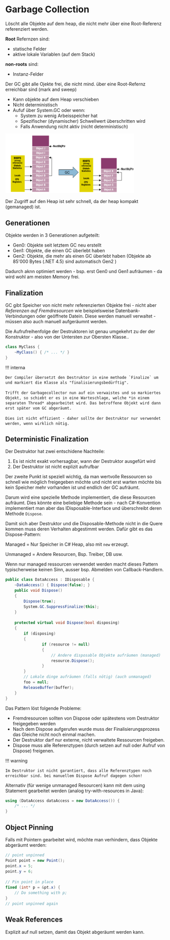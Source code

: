 # Garbage Collection
Löscht alle Objekte auf dem heap, die
nicht mehr über eine Root-Referenz referenziert werden.

**Root** Refernzen sind:

* statische Felder
* aktive lokale Variablen (auf dem Stack)

**non-roots** sind:

* Instanz-Felder

Der GC gibt alle Ojekte frei, die nicht mind. über eine Root-Refernz erreichbar sind (mark and sweep)

* Kann objekte auf dem Heap verschieben
* Nicht deterministisch
* Aufuf über System.GC oder wenn:
    * System zu wenig Arbeisspeicher hat
    * Spezifischer (dynamischer) Schwellwert überschritten wird
    * Falls Anwendung nicht aktiv (nicht deterministisch)

<img src="images/gc_overview.png" style="max-width: 80%" />

Der Zugriff auf den Heap ist sehr schnell, da der heap kompakt (gemanaged) ist.

## Generationen

Objekte werden in 3 Generationen aufgeteilt:

* Gen0: Objekte seit letztem GC neu erstellt
* Gen1: Objekte, die einen GC überlebt haben
* Gen2: Objekte, die mehr als einen GC überlebt haben (Objekte ab 85'000 Bytes (.NET 4.5) sind automatisch Gen2 )

Dadurch aknn optimiert werden - bsp. erst Gen0 und Gen1 aufräumen -
da wird wohl am meisten Memory frei.

## Finalization

GC gibt Speicher von nicht mehr referenzierten Objekte frei - nicht aber *Referenzen auf Fremdresourcen* wie beispielsweise Datenbank-Verbindungen oder geöffnete Datein. Diese werden manuell verwaltet - müssen also auch manuell aufgeräumnt werden.

Die Aufrufreihenfolge der Destruktoren ist genau umgekehrt zu der der Konstruktor - also von der Untersten zur Obersten Klasse..

```csharp
class MyClass {
    ~MyClass() { /* ... */ }
}
```

!!! interna

    Der Compiler übersetzt den Destruktor in eine methode `Finalize` um und markiert die Klasse als "finalisierungsbedürftig".

    Trifft der Garbagecollector nun auf ein verwaistes und so markiertes Objekt, so schiebt er es in eine Warteschlage, welche *in einem separaten Thread* abgearbeitet wird. Das betroffene Objekt wird dann erst später vom GC abgeräumt.

    Dies ist nicht effizient - daher sollte der Destruktor nur verwendet werden, wenn wirklich nötig.

## Deterministic Finalization

Der Destruktor hat zwei entschidene Nachteile:

1. Es ist nicht exakt vorhersagbar, wann der Destruktor ausgefürt wird
2. Der Destruktor ist nicht explizit aufrufbar

Der zweite Punkt ist speziell wichtig, da man wertvolle Ressourcen so schnell wie möglich freigegeben möchte und nicht erst warten möchte bis kein Speicher mehr vorhanden ist und endlich der GC aufräumt.

Darum wird eine spezielle Methode implementiert, die diese Resourcen aufräumt. Dies könnte eine beliebige Methode sein - nach C#-Konvention implementiert man aber das IDisposable-Interface und überschreibt deren Methode `Dispose`.

Damit sich aber Destruktor und die Disposable-Methode nicht in die Quere kommen muss deren Verhalten abgestimmt werden.
Dafür gibt es das Dispose-Pattern:

Managed = Nur Speicher in C# Heap, also mit `new` erzeugt.

Unmanaged = Andere Resourcen, Bsp. Treiber, DB usw.

Wenn nur managed ressourcen verwendet werden macht dieses Pattern typischerweise keinen Sinn, ausser bsp. Abmelden von Callback-Handlern.

```csharp
public class DataAccess : IDisposable {
    ~DataAccess() { Dispose(false); }
    public void Dispose()
    {
        Dispose(true);
        System.GC.SuppressFinalize(this);
    }

    protected virtual void Dispose(bool disposing)
    {
        if (disposing)
        {
                if (resource != null)
                {
                    // Andere disposable Objekte aufräumen (managed)
                    resource.Dispose();
                }
        }
        // Lokale dinge aufräumen (falls nötig) (auch unmanaged)
        foo = null;
        ReleaseBuffer(buffer);
    }
}
```

Das Pattern löst folgende Probleme:

* Fremdresourcen sollten von Dispose oder spätestens vom Destruktor freigegeben werden
* Nach dem Dispose aufgerufen wurde muss der Finalisierungsprozess das Gleiche nicht noch einmal machen.
* Der Destruktor darf nur externe, nicht verwaltete Ressourcen freigeben.
* Dispose muss alle Referenztypen (durch setzen auf null oder Aufruf von Dispose) freigenen.

!!! warning

    Im Destruktor ist nicht garantiert, dass alle Referenztypen noch erreichbar sind. bei manuellem Dispose Aufruf dagegen schon!

Alternativ (für wenige unmanaged Resourcen) kann mit dem using Statement gearbeitet werden (analog try-with-resources in Java):

```csharp
using (DataAccess dataAccess = new DataAccess()) {
    /* ... */
}
```

## Object Pinning

Falls mit Pointern gearbeitet wird, möchte man verhindern, dass Objekte abgeräumt werden:

```csharp
// point unpinned
Point point = new Point();
point.x = 5;
point.y = 6;

// Pin point in place
fixed (int* p = &pt.x) {
    // Do something with p;
}
// point unpinned again
```

## Weak References
Explizit auf null setzen, damit das Objekt abgeräumt werden kann.
